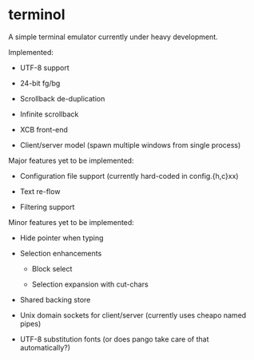 terminol
========

A simple terminal emulator currently under heavy development.

Implemented:

 - UTF-8 support

 - 24-bit fg/bg

 - Scrollback de-duplication

 - Infinite scrollback

 - XCB front-end

 - Client/server model (spawn multiple windows from single process)

Major features yet to be implemented:

 - Configuration file support (currently hard-coded in config.{h,c}xx)

 - Text re-flow

 - Filtering support

Minor features yet to be implemented:

 - Hide pointer when typing

 - Selection enhancements

   - Block select

   - Selection expansion with cut-chars

 - Shared backing store

 - Unix domain sockets for client/server (currently uses cheapo named pipes)

 - UTF-8 substitution fonts (or does pango take care of that automatically?)
